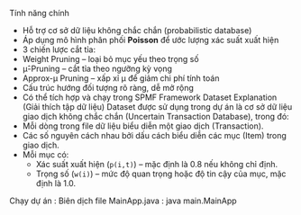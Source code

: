 Tính năng chính
- Hỗ trợ cơ sở dữ liệu không chắc chắn (probabilistic database)  
- Áp dụng mô hình phân phối **Poisson** để ước lượng xác suất xuất hiện  
-  3 chiến lược cắt tỉa:
  - Weight Pruning – loại bỏ mục yếu theo trọng số  
  - μ̂-Pruning – cắt tỉa theo ngưỡng kỳ vọng  
  - Approx-μ Pruning – xấp xỉ μ để giảm chi phí tính toán  
-  Cấu trúc hướng đối tượng rõ ràng, dễ mở rộng  
-  Có thể tích hợp và chạy trong SPMF Framework
Dataset Explanation (Giải thích tập dữ liệu)
  Dataset được sử dụng trong dự án là cơ sở dữ liệu giao dịch không chắc chắn (Uncertain Transaction Database), trong đó:
- Mỗi dòng trong file dữ liệu biểu diễn một giao dịch (Transaction).
- Các số nguyên cách nhau bởi dấu cách biểu diễn các mục (Item) trong giao dịch.
- Mỗi mục có:
  - Xác suất xuất hiện (`p(i,t)`) – mặc định là 0.8 nếu không chỉ định.
  - Trọng số (`w(i)`) – mức độ quan trọng hoặc độ tin cậy của mục, mặc định là 1.0.

Chạy dự án :
  Biên dịch file MainApp.java : java main.MainApp
